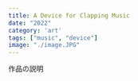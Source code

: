 ```yaml
---
title: A Device for Clapping Music
date: "2022"
category: 'art'
tags: ["music", "device"]
image: "./image.JPG"
---
```


作品の説明